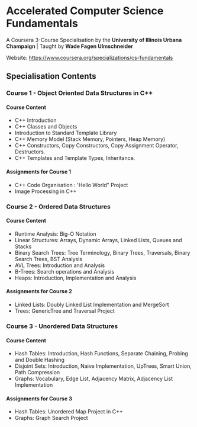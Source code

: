 # Accelerated Computer Science Fundamentals
A Coursera 3-Course Specialisation by the <b>University of Illinois Urbana Champaign </b> | Taught by <b> Wade Fagen Ulmschneider </b>

Website: <a>https://www.coursera.org/specializations/cs-fundamentals </a>
## Specialisation Contents

### Course 1 - Object Oriented Data Structures in C++
#### Course Content
- C++ Introduction 
- C++ Classes and Objects 
- Introduction to Standard Template Library
- C++ Memory Model (Stack Memory, Pointers, Heap Memory)
- C++ Constructors, Copy Constructors, Copy Assignment Operator, Destructors.
- C++ Templates and Template Types, Inheritance. 
#### Assignments for Course 1
- C++ Code Organisation : 'Hello World" Project
- Image Processing in C++

### Course 2 - Ordered Data Structures
#### Course Content
- Runtime Analysis: Big-O Notation
- Linear Structures: Arrays, Dynamic Arrays, Linked Lists, Queues and Stacks
- Binary Search Trees: Tree Terminology, Binary Trees, Traversals, Binary Search Trees, BST Analysis
- AVL Trees: Introduction and Analysis
- B-Trees: Search operations and Analysis
- Heaps: Introduction, Implementation and Analysis
#### Assignments for Course 2
- Linked Lists: Doubly Linked List Implementation and MergeSort 
- Trees: GenericTree and Traversal Project 

### Course 3 - Unordered Data Structures
#### Course Content
- Hash Tables: Introduction, Hash Functions, Separate Chaining, Probing and Double Hashing
- Disjoint Sets: Introduction, Naive Implementation, UpTrees, Smart Union, Path Compression
- Graphs: Vocabulary, Edge List, Adjacency Matrix, Adjacency List Implementation
#### Assignments for Course 3
- Hash Tables: Unordered Map Project in C++
- Graphs: Graph Search Project
